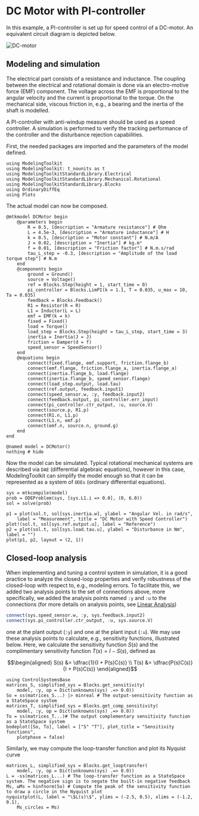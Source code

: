 # DC Motor with PI-controller

In this example, a PI-controller is set up for speed control of a DC-motor. An equivalent circuit diagram is depicted below.

![DC-motor](https://user-images.githubusercontent.com/50108075/196108356-0e8605e3-61a9-4006-8559-786252e55928.png)

## Modeling and simulation

The electrical part consists of a resistance and inductance. The coupling between the electrical and rotational domain is done via an electro-motive force (EMF) component. The voltage across the EMF is proportional to the angular velocity and the current is proportional to the torque. On the mechanical side, viscous friction in, e.g., a bearing and the inertia of the shaft is modelled.

A PI-controller with anti-windup measure should be used as a speed controller. A simulation is performed to verify the tracking performance of the controller and the disturbance rejection capabilities.

First, the needed packages are imported and the parameters of the model defined.

```@example dc_motor_pi
using ModelingToolkit
using ModelingToolkit: t_nounits as t
using ModelingToolkitStandardLibrary.Electrical
using ModelingToolkitStandardLibrary.Mechanical.Rotational
using ModelingToolkitStandardLibrary.Blocks
using OrdinaryDiffEq
using Plots
```

The actual model can now be composed.

```@example dc_motor_pi
@mtkmodel DCMotor begin
    @parameters begin
        R = 0.5, [description = "Armature resistance"] # Ohm
        L = 4.5e-3, [description = "Armature inductance"] # H
        k = 0.5, [description = "Motor constant"] # N.m/A
        J = 0.02, [description = "Inertia"] # kg.m²
        f = 0.01, [description = "Friction factor"] # N.m.s/rad
        tau_L_step = -0.3, [description = "Amplitude of the load torque step"] # N.m
    end
    @components begin
        ground = Ground()
        source = Voltage()
        ref = Blocks.Step(height = 1, start_time = 0)
        pi_controller = Blocks.LimPI(k = 1.1, T = 0.035, u_max = 10, Ta = 0.035)
        feedback = Blocks.Feedback()
        R1 = Resistor(R = R)
        L1 = Inductor(L = L)
        emf = EMF(k = k)
        fixed = Fixed()
        load = Torque()
        load_step = Blocks.Step(height = tau_L_step, start_time = 3)
        inertia = Inertia(J = J)
        friction = Damper(d = f)
        speed_sensor = SpeedSensor()
    end
    @equations begin
        connect(fixed.flange, emf.support, friction.flange_b)
        connect(emf.flange, friction.flange_a, inertia.flange_a)
        connect(inertia.flange_b, load.flange)
        connect(inertia.flange_b, speed_sensor.flange)
        connect(load_step.output, load.tau)
        connect(ref.output, feedback.input1)
        connect(speed_sensor.w, :y, feedback.input2)
        connect(feedback.output, pi_controller.err_input)
        connect(pi_controller.ctr_output, :u, source.V)
        connect(source.p, R1.p)
        connect(R1.n, L1.p)
        connect(L1.n, emf.p)
        connect(emf.n, source.n, ground.g)
    end
end

@named model = DCMotor()
nothing # hide
```

Now the model can be simulated. Typical rotational mechanical systems are described via `DAE`
(differential algebraic equations), however in this case, ModelingToolkit can simplify the model enough
so that it can be represented as a system of `ODEs` (ordinary differential equations).

```@example dc_motor_pi
sys = mtkcompile(model)
prob = ODEProblem(sys, [sys.L1.i => 0.0], (0, 6.0))
sol = solve(prob)

p1 = plot(sol.t, sol[sys.inertia.w], ylabel = "Angular Vel. in rad/s",
    label = "Measurement", title = "DC Motor with Speed Controller")
plot!(sol.t, sol[sys.ref.output.u], label = "Reference")
p2 = plot(sol.t, sol[sys.load.tau.u], ylabel = "Disturbance in Nm", label = "")
plot(p1, p2, layout = (2, 1))
```

## Closed-loop analysis

When implementing and tuning a control system in simulation, it is a good practice to analyze the closed-loop properties and verify robustness of the closed-loop with respect to, e.g., modeling errors. To facilitate this, we added two analysis points to the set of connections above, more specifically, we added the analysis points named `:y` and `:u` to the connections (for more details on analysis points, see [Linear Analysis](@ref))

```julia
connect(sys.speed_sensor.w, :y, sys.feedback.input2)
connect(sys.pi_controller.ctr_output, :u, sys.source.V)
```

one at the plant output (`:y`) and one at the plant input (`:u`). We may use these analysis points to calculate, e.g., sensitivity functions, illustrated below. Here, we calculate the sensitivity function $S(s)$ and the complimentary sensitivity function $T(s) = I - S(s)$, defined as

```math
\begin{aligned}
S(s) &= \dfrac{1}{I + P(s)C(s)} \\
T(s) &= \dfrac{P(s)C(s)}{I + P(s)C(s)}
\end{aligned}
```

```@example dc_motor_pi
using ControlSystemsBase
matrices_S, simplified_sys = Blocks.get_sensitivity(
    model, :y, op = Dict(unknowns(sys) .=> 0.0))
So = ss(matrices_S...) |> minreal # The output-sensitivity function as a StateSpace system
matrices_T, simplified_sys = Blocks.get_comp_sensitivity(
    model, :y, op = Dict(unknowns(sys) .=> 0.0))
To = ss(matrices_T...)# The output complementary sensitivity function as a StateSpace system
bodeplot([So, To], label = ["S" "T"], plot_title = "Sensitivity functions",
    plotphase = false)
```

Similarly, we may compute the loop-transfer function and plot its Nyquist curve

```@example dc_motor_pi
matrices_L, simplified_sys = Blocks.get_looptransfer(
    model, :y, op = Dict(unknowns(sys) .=> 0.0))
L = -ss(matrices_L...) # The loop-transfer function as a StateSpace system. The negative sign is to negate the built-in negative feedback
Ms, ωMs = hinfnorm(So) # Compute the peak of the sensitivity function to draw a circle in the Nyquist plot
nyquistplot(L, label = "\$L(s)\$", ylims = (-2.5, 0.5), xlims = (-1.2, 0.1),
    Ms_circles = Ms)
```

